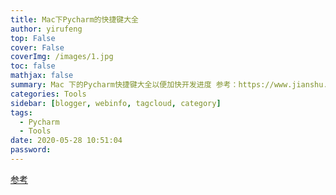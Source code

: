 ```yaml
---
title: Mac下Pycharm的快捷键大全
author: yirufeng
top: False
cover: False
coverImg: /images/1.jpg
toc: false
mathjax: false
summary: Mac 下的Pycharm快捷键大全以便加快开发进度 参考：https://www.jianshu.com/p/82cdc0eddb16
categories: Tools
sidebar: [blogger, webinfo, tagcloud, category]
tags:
  - Pycharm
  - Tools
date: 2020-05-28 10:51:04
password:
---
```


[参考](https://www.jianshu.com/p/82cdc0eddb16)